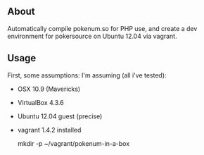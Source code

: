 ## About

Automatically compile pokenum.so for PHP use, and create a dev environment for pokersource on Ubuntu 12.04 via vagrant.


## Usage

First, some assumptions: I'm assuming (all i've tested): 

* OSX 10.9 (Mavericks)
* VirtualBox 4.3.6
* Ubuntu 12.04 guest (precise)
* vagrant 1.4.2 installed 




    mkdir -p ~/vagrant/pokenum-in-a-box

